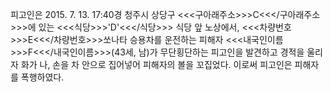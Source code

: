 피고인은 2015. 7. 13. 17:40경 청주시 상당구 <<<구아래주소>>>C<<</구아래주소>>>에 있는 <<<식당>>>'D'<<</식당>>> 식당 앞 노상에서, <<<차량번호>>>E<<</차량번호>>>쏘나타 승용차를 운전하는 피해자 <<<내국인이름>>>F<<</내국인이름>>>(43세, 남)가 무단횡단하는 피고인을 발견하고 경적을 울리자 화가 나, 손을 차 안으로 집어넣어 피해자의 볼을 꼬집었다. 이로써 피고인은 피해자를 폭행하였다.